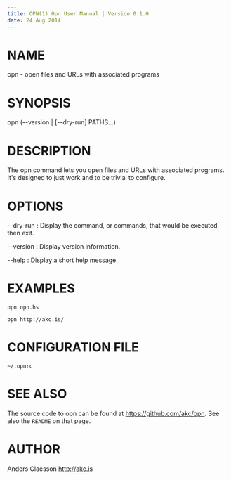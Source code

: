 ```yaml
---
title: OPN(1) Opn User Manual | Version 0.1.0
date: 24 Aug 2014
---
```


# NAME

opn - open files and URLs with associated programs

# SYNOPSIS

opn (--version | [--dry-run] PATHS...)

# DESCRIPTION

The opn command lets you open files and URLs with associated
programs. It's designed to just work and to be trivial to configure.

# OPTIONS

--dry-run
:   Display the command, or commands, that would be executed, then exit.

--version
:   Display version information.

--help
:   Display a short help message.

# EXAMPLES

```
opn opn.hs
```

```
opn http://akc.is/
```

# CONFIGURATION FILE

`~/.opnrc`

# SEE ALSO

The source code to opn can be found at <https://github.com/akc/opn>. See
also the `README` on that page.

# AUTHOR

Anders Claesson <http://akc.is>
